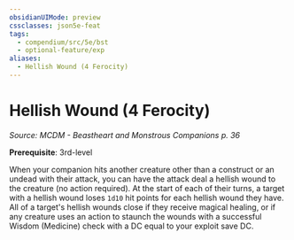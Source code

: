 ```yaml
---
obsidianUIMode: preview
cssclasses: json5e-feat
tags:
  - compendium/src/5e/bst
  - optional-feature/exp
aliases:
  - Hellish Wound (4 Ferocity)
---
```

# Hellish Wound (4 Ferocity)
*Source: MCDM - Beastheart and Monstrous Companions p. 36*  

**Prerequisite**: 3rd-level

When your companion hits another creature other than a construct or an undead with their attack, you can have the attack deal a hellish wound to the creature (no action required). At the start of each of their turns, a target with a hellish wound loses `1d10` hit points for each hellish wound they have. All of a target's hellish wounds close if they receive magical healing, or if any creature uses an action to staunch the wounds with a successful Wisdom (Medicine) check with a DC equal to your exploit save DC.